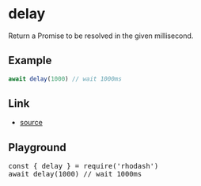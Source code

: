 <script setup>import RunKit from './components/RunKit.vue'</script>

# delay

Return a Promise to be resolved in the given millisecond.

## Example

```ts
await delay(1000) // wait 1000ms
```

## Link

- [source](https://github.com/KoichiKiyokawa/rhodash/blob/main/src/delay.ts)

## Playground

<RunKit>
<pre>
const { delay } = require('rhodash')
await delay(1000) // wait 1000ms
</pre>
</RunKit>
